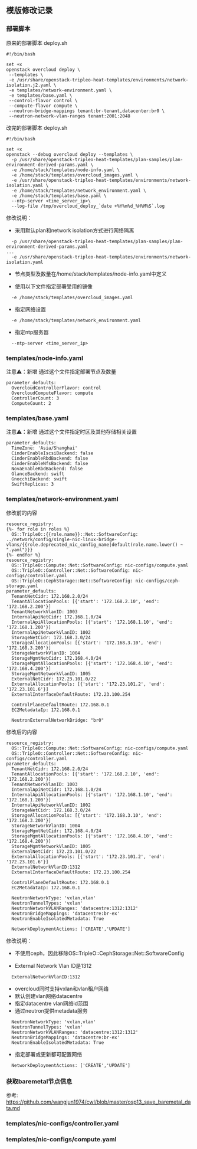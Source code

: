 ## 模版修改记录

### 部署脚本
原来的部署脚本 deploy.sh
```
#!/bin/bash

set +x
openstack overcloud deploy \
 --templates \
 -e /usr/share/openstack-tripleo-heat-templates/environments/network-isolation.j2.yaml \
 -e templates/network-environment.yaml \
 -e templates/base.yaml \
 --control-flavor control \
 --compute-flavor compute \
 --neutron-bridge-mappings tenant:br-tenant,datacenter:br0 \
 --neutron-network-vlan-ranges tenant:2001:2048
```

改完的部署脚本 deploy.sh
```
#!/bin/bash

set +x
openstack --debug overcloud deploy --templates \
  -p /usr/share/openstack-tripleo-heat-templates/plan-samples/plan-environment-derived-params.yaml \
  -e /home/stack/templates/node-info.yaml \
  -e /home/stack/templates/overcloud_images.yaml \
  -e /usr/share/openstack-tripleo-heat-templates/environments/network-isolation.yaml \
  -e /home/stack/templates/network_environment.yaml \
  -e /home/stack/templates/base.yaml \
  --ntp-server <time_server_ip>\
  --log-file /tmp/overcloud_deploy_`date +%Y%m%d_%H%M%S`.log
```

修改说明：
* 采用默认plan和network isolation方式进行网络隔离
```
  -p /usr/share/openstack-tripleo-heat-templates/plan-samples/plan-environment-derived-params.yaml
...
  -e /usr/share/openstack-tripleo-heat-templates/environments/network-isolation.yaml
```

* 节点类型及数量在/home/stack/templates/node-info.yaml中定义

* 使用以下文件指定部署受用的镜像
```
  -e /home/stack/templates/overcloud_images.yaml
```

* 指定网络设置
```
  -e /home/stack/templates/network_environment.yaml
```

* 指定ntp服务器
```
  --ntp-server <time_server_ip>
```

### templates/node-info.yaml
注意⚠️：新增
通过这个文件指定部署节点及数量
```
parameter_defaults:                  
  OvercloudControllerFlavor: control
  OvercloudComputeFlavor: compute
  ControllerCount: 3
  ComputeCount: 2
```

### templates/base.yaml
注意⚠️：新增
通过这个文件指定时区及其他存储相关设置
```
parameter_defaults:
  TimeZone: 'Asia/Shanghai'
  CinderEnableIscsiBackend: false
  CinderEnableRbdBackend: false
  CinderEnableNfsBackend: false
  NovaEnableRbdBackend: false
  GlanceBackend: swift
  GnocchiBackend: swift
  SwiftReplicas: 3  
```


### templates/network-environment.yaml

修改前的内容
```
resource_registry:
{%- for role in roles %}
  OS::TripleO::{{role.name}}::Net::SoftwareConfig: ../network/config/single-nic-linux-bridge-vlans/{{role.deprecated_nic_config_name|default(role.name.lower() ~ ".yaml")}}
{%- endfor %}
resource_registry:
  OS::TripleO::Compute::Net::SoftwareConfig: nic-configs/compute.yaml
  OS::TripleO::Controller::Net::SoftwareConfig: nic-configs/controller.yaml
  OS::TripleO::CephStorage::Net::SoftwareConfig: nic-configs/ceph-storage.yaml
parameter_defaults:
  TenantNetCidr: 172.168.2.0/24
  TenantAllocationPools: [{'start': '172.168.2.10', 'end': '172.168.2.200'}]
  TenantNetworkVlanID: 1003
  InternalApiNetCidr: 172.168.1.0/24
  InternalApiAllocationPools: [{'start': '172.168.1.10', 'end': '172.168.1.200'}]
  InternalApiNetworkVlanID: 1002
  StorageNetCidr: 172.168.3.0/24
  StorageAllocationPools: [{'start': '172.168.3.10', 'end': '172.168.3.200'}]
  StorageNetworkVlanID: 1004
  StorageMgmtNetCidr: 172.168.4.0/24
  StorageMgmtAllocationPools: [{'start': '172.168.4.10', 'end': '172.168.4.200'}]
  StorageMgmtNetworkVlanID: 1005
  ExternalNetCidr: 172.23.101.0/22
  ExternalAllocationPools: [{'start': '172.23.101.2', 'end': '172.23.101.6'}]
  ExternalInterfaceDefaultRoute: 172.23.100.254
       
  ControlPlaneDefaultRoute: 172.168.0.1       
  EC2MetadataIp: 172.168.0.1
                        
  NeutronExternalNetworkBridge: "br0"
```

修改后的内容
```
resource_registry:
  OS::TripleO::Compute::Net::SoftwareConfig: nic-configs/compute.yaml
  OS::TripleO::Controller::Net::SoftwareConfig: nic-configs/controller.yaml
parameter_defaults:
  TenantNetCidr: 172.168.2.0/24
  TenantAllocationPools: [{'start': '172.168.2.10', 'end': '172.168.2.200'}]
  TenantNetworkVlanID: 1003
  InternalApiNetCidr: 172.168.1.0/24
  InternalApiAllocationPools: [{'start': '172.168.1.10', 'end': '172.168.1.200'}]
  InternalApiNetworkVlanID: 1002
  StorageNetCidr: 172.168.3.0/24
  StorageAllocationPools: [{'start': '172.168.3.10', 'end': '172.168.3.200'}]
  StorageNetworkVlanID: 1004
  StorageMgmtNetCidr: 172.168.4.0/24
  StorageMgmtAllocationPools: [{'start': '172.168.4.10', 'end': '172.168.4.200'}]
  StorageMgmtNetworkVlanID: 1005
  ExternalNetCidr: 172.23.101.0/22
  ExternalAllocationPools: [{'start': '172.23.101.2', 'end': '172.23.101.6'}]
  ExternalNetworkVlanID:1312
  ExternalInterfaceDefaultRoute: 172.23.100.254
       
  ControlPlaneDefaultRoute: 172.168.0.1
  EC2MetadataIp: 172.168.0.1

  NeutronNetworkType: 'vxlan,vlan'
  NeutronTunnelTypes: 'vxlan'
  NeutronNetworkVLANRanges: 'datacentre:1312:1312'
  NeutronBridgeMappings: 'datacentre:br-ex'
  NeutronEnableIsolatedMetadata: True
  
  NetworkDeploymentActions: ['CREATE','UPDATE']
```

修改说明：
* 不使用ceph，因此移除OS::TripleO::CephStorage::Net::SoftwareConfig

* External Network Vlan ID是1312
```
  ExternalNetworkVlanID:1312
```

* overcloud同时支持vxlan和vlan租户网络
* 默认创建vlan网络datacentre
* 指定datacentre vlan网络id范围
* 通过neutron提供metadata服务
```
  NeutronNetworkType: 'vxlan,vlan'
  NeutronTunnelTypes: 'vxlan'
  NeutronNetworkVLANRanges: 'datacentre:1312:1312'
  NeutronBridgeMappings: 'datacentre:br-ex'
  NeutronEnableIsolatedMetadata: True
```

* 指定部署或更新都可配置网络
```
  NetworkDeploymentActions: ['CREATE','UPDATE']
```

### 获取baremetal节点信息
参考: https://github.com/wangjun1974/cwl/blob/master/osp13_save_baremetal_data.md

### templates/nic-configs/controller.yaml

### templates/nic-configs/compute.yaml
